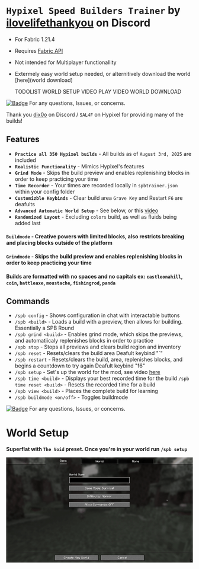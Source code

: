 # `Hypixel Speed Builders Trainer` by [ilovelifethankyou](https://discord.com/users/ilovelifethankyou) on Discord
- For Fabric 1.21.4
- Requires [Fabric API](https://modrinth.com/mod/fabric-api)
- Not intended for Multiplayer functionallity
- Extermely easy world setup needed, or alternitively download the world [here](world download)

  TODOLIST
  WORLD SETUP VIDEO
  PLAY VIDEO
  WORLD DOWNLOAD

[![Badge](https://img.shields.io/badge/ilovelifethankyou-8a2be2?style=social&logo=discord&logoColor=%235865F2&logoSize=auto&labelColor=%23000000&color=%23000000&cacheSeconds=3600&link=https%3A%2F%2Fdiscord.com%2Fusers%2Filovelifethankyou
)](https://discord.com/users/ilovelifethankyou)  For any questions, Issues, or concerns.

Thank you [dix0o](https://users/dix0o) on Discord / `SAL4F` on Hypixel for providing many of the builds!

## Features
- **`Practice all 350 Hypixel builds`** - All builds as of `August 3rd, 2025` are included
- **`Realistic Functionality`** - Mimics Hypixel's features
- **`Grind Mode`** - Skips the build preview and enables replenishing blocks in order to keep practicing your time
- **`Time Recorder`** - Your times are recorded locally in `spbtrainer.json` within your config folder
- **`Customizble Keybinds`** - Clear build area `Grave Key` and Restart `F6` are deafults
- **`Advanced Automatic World Setup`** - See below, or this [video](youtube)
- **`Randomized Layout`** - Excluding `colors` build, as well as fluids being added last

#### `Buildmode` - Creative powers with limited blocks, also restricts breaking and placing blocks outside of the platform
#### `Grindmode` - Skips the build preview and enables replenishing blocks in order to keep practicing your time
#### Builds are formatted with no spaces and no capitals ex: `castleonahill`, `coin`, `battleaxe`, `moustache`, `fishingrod`, `panda`

## Commands
- `/spb config` - Shows configuration in chat with interactable buttons
- `/spb <build>` - Loads a build with a preview, then allows for building. Essentially a SPB Round
- `/spb grind <build>` - Enables grind mode, which skips the previews, and automatiicaly replenishes blocks in order to practice
- `/spb stop` - Stops all previews and clears build region and inventory
- `/spb reset` - Resets/clears the build area
  Deafult keybind "`"
- `/spb restart` - Resets/clears the build, area, replenishes blocks, and begins a countdown to try again
  Deafult keybind "f6"
- `/spb setup` - Set's up the world for the mod, see video [here](YOUTUBE)
- `/spb time <build>` - Displays your best recorded time for the build
  `/spb time reset <build>` - Resets the recorded time for a build
- `/spb view <build>` - Places the complete build for learning
- `/spb buildmode <on/off>` - Toggles buildmode

[![Badge](https://img.shields.io/badge/ilovelifethankyou-8a2be2?style=social&logo=discord&logoColor=%235865F2&logoSize=auto&labelColor=%23000000&color=%23000000&cacheSeconds=3600&link=https%3A%2F%2Fdiscord.com%2Fusers%2Filovelifethankyou
)](https://discord.com/users/ilovelifethankyou)  For any questions, Issues, or concerns.

# World Setup
**Superflat with `The Void` preset. Once you're in your world run `/spb setup`**

<img src="./worldsetup.gif"/>
